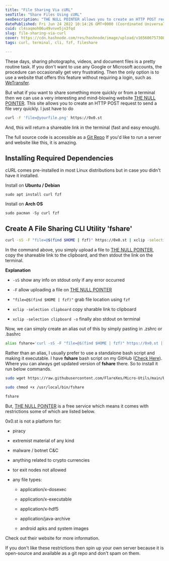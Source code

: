 ```yaml
---
title: "File Sharing Via cURL"
seoTitle: "Share Files Using cURL"
seoDescription: "THE NULL POINTER allows you to create an HTTP POST request to send a file very quickly from terminal via cURL."
datePublished: Fri Jun 24 2022 10:14:26 GMT+0000 (Coordinated Universal Time)
cuid: cl4saqmoh06u49vnve5jn3fqd
slug: file-sharing-via-curl
cover: https://cdn.hashnode.com/res/hashnode/image/upload/v1656067573080/H46nhwNv0.jpg
tags: curl, terminal, cli, fzf, fileshare

---
```


These days, sharing photographs, videos, and document files is a pretty routine task. If you don't want to use any Google or Microsoft accounts, the procedure can occasionally get very frustrating. Then the only option is to use a website that offers this feature without requiring a login, such as [WeTransfer](https://wetransfer.com/).

But what if you want to share something more quickly or from a terminal then we can use a very interesting and mind-blowing website [THE NULL POINTER](https://0x0.st/). This site allows you to create an HTTP POST request to send a file very quickly. I just have to do

```bash
curl -F 'file=@yourfile.png' https://0x0.st
```

And, this will return a shareable link in the terminal (fast and easy enough).

The full source code is accessible as a [Git Repo](https://git.0x0.st/mia/0x0) If you'd like to run a server and website like this, it is amazing.

## Installing Required Dependencies

cURL comes pre-installed in most Linux distributions but in case you didn't have it installed.

Install on **Ubuntu / Debian**

```plaintext
sudo apt install curl fzf
```

Install on **Arch OS**

```plaintext
sudo pacman -Sy curl fzf
```

## Create A File Sharing CLI Utility 'fshare'

```bash
curl -sS -F "file=@$(find $HOME | fzf)" https://0x0.st | xclip -selection clipboard && xclip -selection clipboard -o
```

In the command above, you simply upload a file to [THE NULL POINTER](https://0x0.st/), copy the shareable link to the clipboard, and then stdout the link on the terminal.

**Explanation**

* `-sS` show any info on stdout only if any error occurred
    
* `-F` allow uploading a file on [THE NULL POINTER](https://0x0.st/)
    
* `"file=@$(find $HOME | fzf)"` grab file location using `fzf`
    
* `xclip -selection clipboard` copy sharable link to clipboard
    
* `xclip -selection clipboard -o` finally also stdout on terminal
    

Now, we can simply create an alias out of this by simply pasting in .zshrc or .bashrc

```bash
alias fshare='curl -sS -F "file=@$(find $HOME | fzf)" https://0x0.st | xclip -selection clipboard && xclip -selection clipboard -o'
```

Rather than an alias, I usually prefer to use a standalone bash script and making it executable. I have **fshare** bash script on my GitHub ([Check Here](https://github.com/FlareXes/Micro-Utils/blob/main/bin/fshare)). Where you can always get updated version of **fshare** there. So to install it run below commands.

```bash
sudo wget https://raw.githubusercontent.com/FlareXes/Micro-Utils/main/bin/fshare -O /usr/local/bin/fshare

sudo chmod +x /usr/local/bin/fshare

fshare
```

But, [THE NULL POINTER](https://0x0.st/) is a free service which means it comes with restrictions some of which are listed below.

0x0.st is not a platform for:

* piracy
    
* extremist material of any kind
    
* malware / botnet C&C
    
* anything related to crypto currencies
    
* tor exit nodes not allowed
    
* any file types:
    
    * application/x-dosexec
        
    * application/x-executable
        
    * application/x-hdf5
        
    * application/java-archive
        
    * android apks and system images
        

Check out their website for more information.

If you don't like these restrictions then spin up your own server because it is open-source and available as a git repo and don't spam on them.